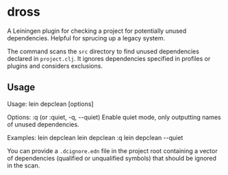 # dross

A Leiningen plugin for checking a project for potentially unused
dependencies. Helpful for sprucing up a legacy system.

The command scans the `src` directory to find unused dependencies
declared in `project.clj`.  It ignores dependencies specified in
profiles or plugins and considers exclusions.

## Usage

Usage:
  lein depclean [options]

Options:
  :q (or :quiet, -q, --quiet) Enable quiet mode, only outputting names
  of unused dependencies.

Examples:
  lein depclean
  lein depclean :q
  lein depclean --quiet

You can provide a `.dcignore.edn` file in the project root containing
a vector of dependencies (qualified or unqualified symbols) that
should be ignored in the scan.
